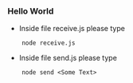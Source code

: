 ### Hello World

* Inside file receive.js please type
```
    node receive.js
```

* Inside file send.js please type
```
    node send <Some Text>
```